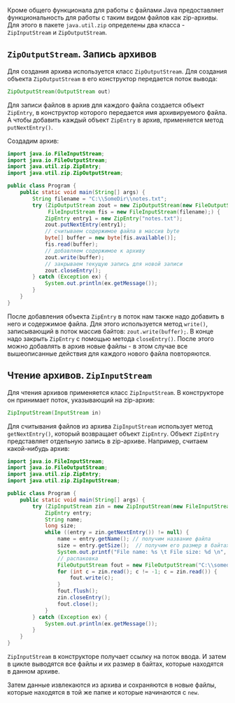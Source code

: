 Кроме общего функционала для работы с файлами Java предоставляет функциональность для работы с таким видом файлов как zip-архивы. Для этого в пакете `java.util.zip` определены два класса - `ZipInputStream` и `ZipOutputStream`.


## `ZipOutputStream`. Запись архивов
Для создания архива используется класс `ZipOutputStream`. Для создания объекта `ZipOutputStream` в его конструктор передается поток вывода:

```java
ZipOutputStream(OutputStream out)
```

Для записи файлов в архив для каждого файла создается объект `ZipEntry`, в конструктор которого передается имя архивируемого файла. А чтобы добавить каждый объект `ZipEntry` в архив, применяется метод `putNextEntry()`.

Создадим архив:

```java
import java.io.FileInputStream;
import java.io.FileOutputStream;
import java.util.zip.ZipEntry;
import java.util.zip.ZipOutputStream;

public class Program {
    public static void main(String[] args) {
        String filename = "C:\\SomeDir\\notes.txt";
        try (ZipOutputStream zout = new ZipOutputStream(new FileOutputStream("C:\\SomeDir\\output.zip"));
             FileInputStream fis = new FileInputStream(filename);) {
            ZipEntry entry1 = new ZipEntry("notes.txt");
            zout.putNextEntry(entry1);
            // считываем содержимое файла в массив byte
            byte[] buffer = new byte[fis.available()];
            fis.read(buffer);
            // добавляем содержимое к архиву
            zout.write(buffer);
            // закрываем текущую запись для новой записи
            zout.closeEntry();
        } catch (Exception ex) {
            System.out.println(ex.getMessage());
        }
    }
}
```

После добавления объекта `ZipEntry` в поток нам также надо добавить в него и содержимое файла. Для этого используется метод `write()`, записывающий в поток массив байтов: `zout.write(buffer);`. В конце надо закрыть `ZipEntry` с помощью метода `closeEntry()`. После этого можно добавлять в архив новые файлы - в этом случае все вышеописанные действия для каждого нового файла повторяются.


## Чтение архивов. `ZipInputStream`
Для чтения архивов применяется класс `ZipInputStream`. В конструкторе он принимает поток, указывающий на zip-архив:

```java
ZipInputStream(InputStream in)
```

Для считывания файлов из архива `ZipInputStream` использует метод `getNextEntry()`, который возвращает объект `ZipEntry`. Объект `ZipEntry` представляет отдельную запись в zip-архиве. Например, считаем какой-нибудь архив:

```java
import java.io.FileInputStream;
import java.io.FileOutputStream;
import java.util.zip.ZipEntry;
import java.util.zip.ZipInputStream;

public class Program {
    public static void main(String[] args) {
        try (ZipInputStream zin = new ZipInputStream(new FileInputStream("C:\\SomeDir\\output.zip"))) {
            ZipEntry entry;
            String name;
            long size;
            while ((entry = zin.getNextEntry()) != null) {
                name = entry.getName(); // получим название файла
                size = entry.getSize();  // получим его размер в байтах
                System.out.printf("File name: %s \t File size: %d \n", name, size);
                // распаковка
                FileOutputStream fout = new FileOutputStream("C:\\somedir\\new" + name);
                for (int c = zin.read(); c != -1; c = zin.read()) {
                    fout.write(c);
                }
                fout.flush();
                zin.closeEntry();
                fout.close();
            }
        } catch (Exception ex) {
            System.out.println(ex.getMessage());
        }
    }
}
```

`ZipInputStream` в конструкторе получает ссылку на поток ввода. И затем в цикле выводятся все файлы и их размер в байтах, которые находятся в данном архиве.

Затем данные извлекаются из архива и сохраняются в новые файлы, которые находятся в той же папке и которые начинаются с `new`.